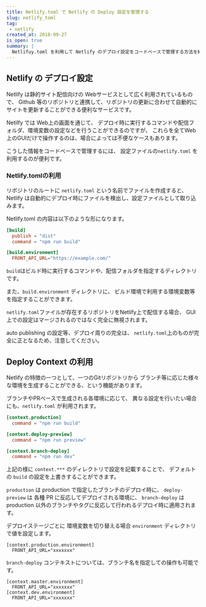 ```yaml
---
title: Netlify.toml で Netlify の Deploy 設定を管理する
slug: netlify_toml
tag: 
 - netlify
created_at: 2018-09-27
is_open: true
summary: | 
  Netlifuy.toml を利用して Netlify のデプロイ設定をコードベースで管理する方法を紹介します。
---
```


## Netlify の デプロイ設定

Netlify は静的サイト配信向けの Webサービスとして広く利用されているもので、
Github 等のリポジトリと連携して、リポジトリの更新に合わせて自動的にサイトを更新することができる便利なサービスです。

Netilfy では Web上の画面を通じて、
デプロイ時に実行するコマンドや配信フォルダ、環境変数の設定などを行うことができるのですが、
これらを全てWeb上のGUIだけで操作するのは、場合によっては不便なケースもあります。

こうした情報をコードベースで管理するには、
設定ファイルの`netlify.toml` を利用するのが便利です。

### Netlify.tomlの利用

リポジトリのルートに `netlify.toml` という名前でファイルを作成すると、
Netlify は自動的にデプロイ時にファイルを検出し、設定ファイルとして取り込みます。

Netlify.toml の内容は以下のような形になります。

```toml
[build]
  publish = "dist"
  command = "npm run build"

[build.environment]
  FRONT_API_URL="https://example.com/"
```

`build`はビルド時に実行するコマンドや、配信フォルダを指定するディレクトリです。

また、`build.environment` ディレクトリに、
ビルド環境で利用する環境変数等を指定することができます。

`netlify.toml`ファイルが存在するリポジトリをNetlify上で配信する場合、
GUI 上での設定はマージされるのではなく完全に無視されます。

auto publishing の設定等、デプロイ周りの完全は、
`netlify.toml`上のものが完全に正となるため、注意してください。

## Deploy Context の利用

Netlify の特徴の一つとして、一つのGitリポジトリから
ブランチ等に応じた様々な環境を生成することができる、という機能があります。

ブランチやPRベースで生成される各環境に応じて、
異なる設定を行いたい場合にも、`netlify.toml` が利用されます。

```toml
[context.production]
  command = "npm run build"

[context.deploy-preview]
  command = "npm run preview"

[context.branch-deploy]
  command = "npm run dev"
```

上記の様に `context.***` のディレクトリで設定を記載することで、
デフォルトの `build` の設定を上書きすることができます。

`production` は production で指定したブランチのデプロイ時に、
`deploy-preview` は 各種 PR に反応してデプロイされる環境に、
`branch-deploy` は production 以外のブランチやタグに反応して行われるデプロイ時に適用されます。

デプロイステージごとに 環境変数を切り替える場合 `environment` ディレクトリで値を設定します。

```
[context.production.environment]
  FRONT_API_URL="xxxxxxx"

```

`branch-deploy` コンテキストについては、ブランチ名を指定しての操作も可能です。

```
[context.master.environment]
  FRONT_API_URL="xxxxxxx"
[context.dev.environment]
  FRONT_API_URL="xxxxxxx"
```
